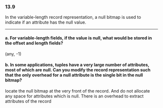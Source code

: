### 13.9

In the variable-length record representation, a null bitmap is used to indicate if an attribute has the null value.

---

#### a. For variable-length fields, if the value is null, what would be stored in the offset and length fields?

(any, -1)

#### b. In some applications, tuples have a very large number of attributes, most of which are null. Can you modify the record representation such that the only overhead for a null attribute is the single bit in the null bitmap?

locate the null bitmap at the very front of the record. And do not allocate any space for attributes which is null. There is an overhead to extract attributes of the record
